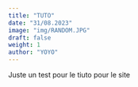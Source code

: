 ```yaml
---
title: "TUTO"
date: "31/08.2023"
image: "img/RANDOM.JPG"
draft: false
weight: 1
author: "YOYO"
---
```


Juste un test pour le tiuto pour le site